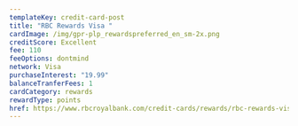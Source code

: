 ```yaml
---
templateKey: credit-card-post
title: "RBC Rewards Visa "
cardImage: /img/gpr-plp_rewardspreferred_en_sm-2x.png
creditScore: Excellent
fee: 110
feeOptions: dontmind
network: Visa
purchaseInterest: "19.99"
balanceTranferFees: 1
cardCategory: rewards
rewardType: points
href: https://www.rbcroyalbank.com/credit-cards/rewards/rbc-rewards-visa-preferred.html
---
```

